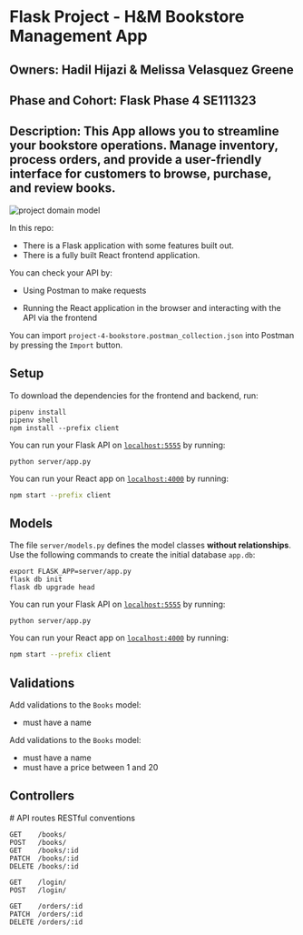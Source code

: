 # Flask Project - H&M Bookstore Management App

## Owners: Hadil Hijazi & Melissa Velasquez Greene

## Phase and Cohort: Flask Phase 4 SE111323

## Description: This App allows you to streamline your bookstore operations.  Manage inventory, process orders, and provide a user-friendly interface for customers to browse, purchase, and review books. 

![project domain model](https://github.com/hihijazi/phase-4-flask-project-bookstore/assets/148264944/9105c87d-6c8a-4b0a-a297-d883fdb5f8be)

In this repo:

- There is a Flask application with some features built out.
- There is a fully built React frontend application.

You can check your API by:

- Using Postman to make requests

- Running the React application in the browser and interacting with the API via
  the frontend

You can import `project-4-bookstore.postman_collection.json` into Postman by
pressing the `Import` button.

## Setup

To download the dependencies for the frontend and backend, run:

```console
pipenv install
pipenv shell
npm install --prefix client
```

You can run your Flask API on [`localhost:5555`](http://localhost:5555) by
running:

```console
python server/app.py
```

You can run your React app on [`localhost:4000`](http://localhost:4000) by
running:

```sh
npm start --prefix client
```

## Models

The file `server/models.py` defines the model classes **without relationships**.
Use the following commands to create the initial database `app.db`:

```console
export FLASK_APP=server/app.py
flask db init
flask db upgrade head
```
You can run your Flask API on [`localhost:5555`](http://localhost:5555) by
running:

```console
python server/app.py
```

You can run your React app on [`localhost:4000`](http://localhost:4000) by
running:

```sh
npm start --prefix client
```

## Validations 

Add validations to the `Books` model:

- must have a name

Add validations to the `Books` model:
- must have a name
- must have a price between 1 and 20

## Controllers

​​# API routes RESTful conventions

```console
GET    /books/              
POST   /books/             
GET    /books/:id           
PATCH  /books/:id           
DELETE /books/:id
```          

```console
GET    /login/             
POST   /login/
```           

```console
GET    /orders/:id         
PATCH  /orders/:id         
DELETE /orders/:id
```      
   



